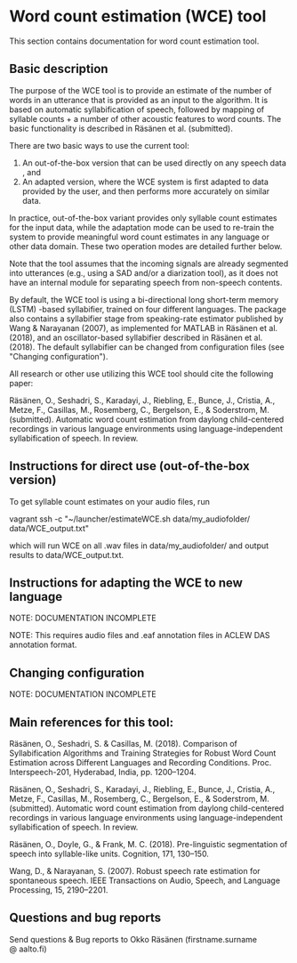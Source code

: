 # Word count estimation (WCE) tool

This section contains documentation for word count estimation tool.


## Basic description

The purpose of the WCE tool is to provide an estimate of the number of words in an utterance that is provided as an input to the algorithm. It is based on automatic syllabification of speech, followed by mapping of syllable counts + a number of other acoustic features to word counts. The basic functionality is described in Räsänen et al. (submitted).

There are two basic ways to use the current tool:

1) An out-of-the-box version that can be used directly on any speech data , and
2) An adapted version, where the WCE system is first adapted to data provided by the user, and then performs more accurately on similar data.

In practice, out-of-the-box variant provides only syllable count estimates for the input data, while the adaptation mode can be used
to re-train the system to provide meaningful word count estimates in any language or other data domain. These two operation modes are detailed further below.

Note that the tool assumes that the incoming signals are already segmented into utterances (e.g., using a SAD and/or a diarization tool), as it does not
have an internal module for separating speech from non-speech contents.

By default, the WCE tool is using a bi-directional long short-term memory (LSTM) -based syllabifier, trained on four different languages. The package also
contains a syllabifier stage from speaking-rate estimator published by Wang & Narayanan (2007), as implemented for MATLAB in Räsänen et al. (2018), and an
oscillator-based syllabifier described in Räsänen et al. (2018). The default syllabifier can be changed from configuration files (see "Changing configuration").

All research or other use utilizing this WCE tool should cite the following paper:

Räsänen, O., Seshadri, S., Karadayi, J., Riebling, E., Bunce, J., Cristia, A., Metze, F., Casillas, M., Rosemberg, C., Bergelson, E., & Soderstrom, M. (submitted). Automatic word count estimation from daylong child-centered recordings in various language environments using language-independent syllabification of speech. In review.

## Instructions for direct use (out-of-the-box version)

To get syllable count estimates on your audio files, run

vagrant ssh -c "~/launcher/estimateWCE.sh data/my_audiofolder/ data/WCE_output.txt"

which will run WCE on all .wav files in data/my_audiofolder/ and output results to data/WCE_output.txt.

## Instructions for adapting the WCE to new language

NOTE: DOCUMENTATION INCOMPLETE

NOTE: This requires audio files and .eaf annotation files in ACLEW DAS annotation format.


## Changing configuration

NOTE: DOCUMENTATION INCOMPLETE


## Main references for this tool:

Räsänen, O., Seshadri, S. & Casillas, M. (2018). Comparison of Syllabification Algorithms and Training Strategies for Robust Word Count Estimation across Different Languages and Recording Conditions. Proc. Interspeech-201,  Hyderabad, India, pp. 1200–1204.

Räsänen, O., Seshadri, S., Karadayi, J., Riebling, E., Bunce, J., Cristia, A., Metze, F., Casillas, M., Rosemberg, C., Bergelson, E., & Soderstrom, M.  (submitted). Automatic word count estimation from daylong child-centered recordings in various language environments using language-independent syllabification of speech. In review.

Räsänen, O., Doyle, G., & Frank, M. C. (2018). Pre-linguistic segmentation of speech into syllable-like units. Cognition, 171, 130–150.

Wang, D., & Narayanan, S. (2007). Robust speech rate estimation for spontaneous speech. IEEE Transactions on Audio, Speech, and Language Processing, 15, 2190–2201.


## Questions and bug reports

Send questions & Bug reports to Okko Räsänen (firstname.surname @ aalto.fi)
